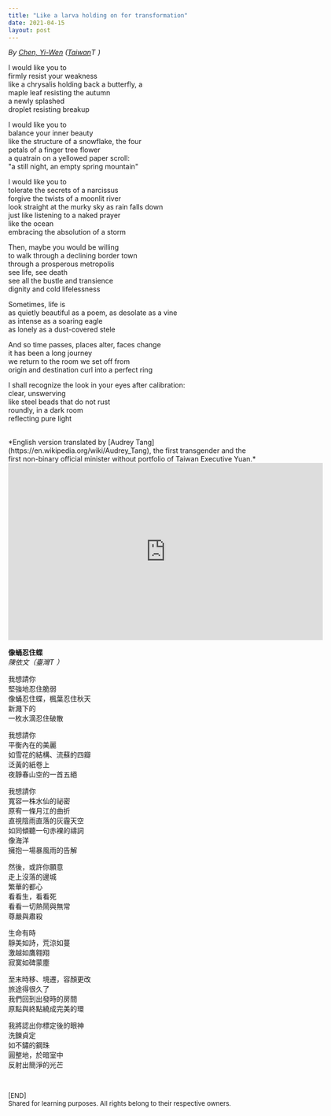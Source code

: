 ```yaml
---
title: "Like a larva holding on for transformation"
date: 2021-04-15
layout: post
---
```


<style>
    img {
        height: 1em;
    }
</style>

*By [Chen, Yi-Wen](https://en.wikipedia.org/wiki/Chen_Yi-wen) ([Taiwan](https://en.wikipedia.org/wiki/Taiwan)![Taiwan-Flag](https://emojipedia-us.s3.dualstack.us-west-1.amazonaws.com/thumbs/240/apple/325/flag-taiwan_1f1f9-1f1fc.png))*

I would like you to  
firmly resist your weakness  
like a chrysalis holding back a butterfly, a  
maple leaf resisting the autumn  
a newly splashed  
droplet resisting breakup   

I would like you to  
balance your inner beauty  
like the structure of a snowflake, the four   
petals of a finger tree flower  
a quatrain on a yellowed paper scroll:  
"a still night, an empty spring mountain"  

I would like you to  
tolerate the secrets of a narcissus  
forgive the twists of a moonlit river  
look straight at the murky sky as rain falls down  
just like listening to a naked prayer  
like the ocean  
embracing the absolution of a storm    

Then, maybe you would be willing  
to walk through a declining border town  
through a prosperous metropolis  
see life, see death  
see all the bustle and transience  
dignity and cold lifelessness    

Sometimes, life is  
as quietly beautiful as a poem, as desolate as a vine  
as intense as a soaring eagle  
as lonely as a dust-covered stele    

And so time passes, places alter, faces change  
it has been a long journey  
we return to the room we set off from  
origin and destination curl into a perfect ring    

I shall recognize the look in your eyes after calibration:  
clear, unswerving  
like steel beads that do not rust  
roundly, in a dark room  
reflecting pure light    

<br>
*English version translated by [Audrey Tang](https://en.wikipedia.org/wiki/Audrey_Tang), the first transgender and the first non-binary official minister without portfolio of Taiwan Executive Yuan.*

<iframe allowfullscreen="" frameborder="0" height="360" src="https://www.youtube.com/embed/qATkXwppWAw?start=1877" width="640"></iframe>
<br>

**像蛹忍住蝶**  
*陳依文（臺灣![Taiwan-Flag](https://emojipedia-us.s3.dualstack.us-west-1.amazonaws.com/thumbs/240/apple/325/flag-taiwan_1f1f9-1f1fc.png)）*

我想請你  
堅強地忍住脆弱  
像蛹忍住蝶，楓葉忍住秋天  
新濺下的  
一枚水滴忍住破散    

我想請你  
平衡內在的美麗  
如雪花的結構、流蘇的四瓣  
泛黃的紙卷上  
夜靜春山空的一首五絕    

我想請你  
寬容一株水仙的祕密  
原宥一條月江的曲折  
直視陰雨直落的灰霾天空  
如同傾聽一句赤裸的禱詞  
像海洋  
擁抱一場暴風雨的告解

然後，或許你願意  
走上沒落的邊城  
繁華的都心  
看看生，看看死  
看看一切熱鬧與無常  
尊嚴與肅殺    

生命有時  
靜美如詩，荒涼如蔓  
激越如鷹翱翔  
寂寞如碑蒙塵    

至末時移、境遷，容顏更改  
旅途得很久了  
我們回到出發時的房間  
原點與終點繞成完美的環

我將認出你標定後的眼神  
洗鍊貞定  
如不鏽的鋼珠  
圓整地，於暗室中  
反射出簡淨的光芒  

<br>
<p>
<font size="2">
[END]
<br>
Shared for learning purposes. All rights belong to their respective owners.
</font>
</p>